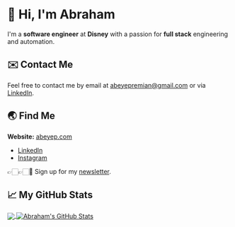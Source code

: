 # 👋 Hi, I'm Abraham

I'm a **software engineer** at **Disney** with a passion for **full stack** engineering and automation.

## ✉️ Contact Me

Feel free to contact me by email at abeyepremian@gmail.com or via [LinkedIn](https://www.linkedin.com/in/ayepremian/).

## 🌏 Find Me

**Website:** [abeyep.com](https://www.abeyep.com/)
- [LinkedIn](https://www.linkedin.com/in/ayepremian/)
- [Instagram](https://www.instagram.com/theabeman/)

👉🏻👉🏻📧 Sign up for my [newsletter](https://tinyletter.com/abeyep).

## &#x1f4c8; My GitHub Stats

<a href="https://github.com/Abraham21/Abraham21">
  <img align="center" src="https://github-readme-stats.vercel.app/api/top-langs/?username=Abraham21&title_color=ffffff&text_color=c9cacc&icon_color=2bbc8a&bg_color=1d1f21" />
</a>

<a href="https://github.com/Abraham21/Abraham21">
  <img align="center" src="https://github-readme-stats.vercel.app/api?username=Abraham21&hide=C++&show_icons=true&line_height=27&count_private=true&include_all_commits=true&title_color=ffffff&text_color=c9cacc&icon_color=2bbc8a&bg_color=1d1f21" alt="Abraham's GitHub Stats" />
</a>

<!--
**Abraham21/Abraham21** is a ✨ _special_ ✨ repository because its `README.md` (this file) appears on your GitHub profile.

Here are some ideas to get you started:

- 🔭 I’m currently working on ...
- 🌱 I’m currently learning ...
- 👯 I’m looking to collaborate on ...
- 🤔 I’m looking for help with ...
- 💬 Ask me about ...
- 📫 How to reach me: ...
- 😄 Pronouns: ...
- ⚡ Fun fact: ...
-->
